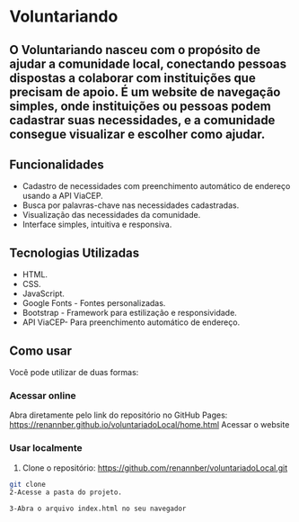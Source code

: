 # Voluntariando
 ## O Voluntariando nasceu com o propósito de ajudar a comunidade local, conectando pessoas dispostas a colaborar com instituições que precisam de apoio. É um website de navegação simples, onde instituições ou pessoas podem cadastrar suas necessidades, e a comunidade consegue visualizar e escolher como ajudar.

 ##  Funcionalidades

- Cadastro de necessidades com preenchimento automático de endereço usando a API ViaCEP.
- Busca por palavras-chave nas necessidades cadastradas.
- Visualização das necessidades da comunidade.
- Interface simples, intuitiva e responsiva.

## Tecnologias Utilizadas

- HTML.
- CSS.
- JavaScript.
- Google Fonts - Fontes personalizadas.
- Bootstrap - Framework para estilização e responsividade.
- API ViaCEP- Para preenchimento automático de endereço.

##   Como usar

Você pode utilizar de duas formas:

###   Acessar online
Abra diretamente pelo link do repositório no GitHub Pages:  https://renannber.github.io/voluntariadoLocal/home.html
️Acessar o website


###   Usar localmente
1. Clone o repositório: https://github.com/renannber/voluntariadoLocal.git
```bash
git clone 
2-Acesse a pasta do projeto.

3-Abra o arquivo index.html no seu navegador 
 




